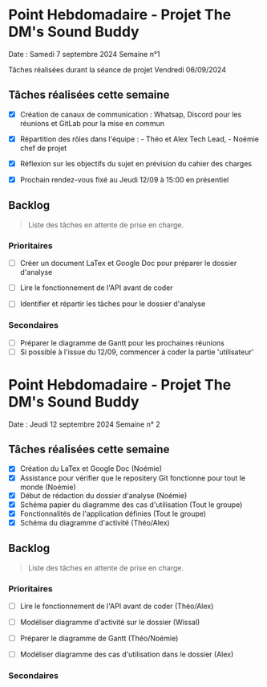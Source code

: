 # Point Hebdomadaire - Projet The DM's Sound Buddy


Date : Samedi 7 septembre 2024
Semaine n°1


Tâches réalisées durant la séance de projet Vendredi 06/09/2024


## Tâches réalisées cette semaine


- [x] Création de canaux de communication : Whatsap, Discord pour les réunions et GitLab pour la mise en commun
- [x] Répartition des rôles dans l'équipe : - Théo et Alex Tech Lead, - Noémie chef de projet
- [x] Réflexion sur les objectifs du sujet en prévision du cahier des charges
- [x] Prochain rendez-vous fixé au Jeudi 12/09 à 15:00 en présentiel


## Backlog


> Liste des tâches en attente de prise en charge.


### Prioritaires


- [ ] Créer un document LaTex et Google Doc pour préparer le dossier d'analyse
- [ ] Lire le fonctionnement de l'API avant de coder
- [ ] Identifier et répartir les tâches pour le dossier d'analyse


### Secondaires


- [ ] Préparer le diagramme de Gantt pour les prochaines réunions
- [ ] Si possible à l'issue du 12/09, commencer à coder la partie 'utilisateur'

# Point Hebdomadaire - Projet The DM's Sound Buddy

Date : Jeudi 12 septembre 2024
Semaine n° 2

## Tâches réalisées cette semaine

- [x] Création du LaTex et Google Doc (Noémie)
- [x] Assistance pour vérifier que le repositery Git fonctionne pour tout le monde (Noémie)
- [x] Début de rédaction du dossier d'analyse (Noémie)
- [x] Schéma papier du diagramme des cas d'utilisation  (Tout le groupe)
- [x] Fonctionnalités de l'application définies (Tout le groupe)
- [x] Schéma du diagramme d'activité (Théo/Alex)

## Backlog


> Liste des tâches en attente de prise en charge.


### Prioritaires

- [ ] Lire le fonctionnement de l'API avant de coder (Théo/Alex)
- [ ] Modéliser diagramme d'activité sur le dossier (Wissal)
- [ ] Préparer le diagramme de Gantt (Théo/Noémie)
- [ ] Modéliser diagramme des cas d'utilisation dans le dossier (Alex)


### Secondaires


